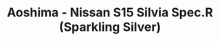 ---
layout: product
title: "Aoshima - Nissan S15 Silvia Spec.R (Sparkling Silver)"
price: "TBA" 
desc: "N/A"
img_path: "/assets/img/AO08645.webp"
brand: "N/A"
available: false
special_offer: false
new: false
soon: false
cat: "010000"
subcat: "013700"
subsubcat: "0N/A"
sifra: "AO08645"
popular: false
---